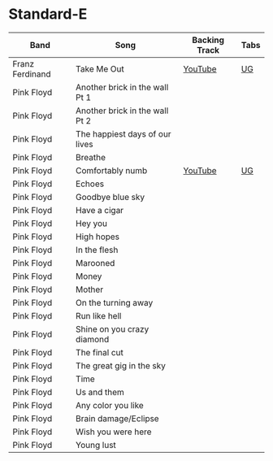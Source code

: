 # Standard-E

| Band | Song | Backing Track | Tabs
| --- | --- | --- | --- |
| Franz Ferdinand | Take Me Out | [YouTube](https://www.youtube.com/watch?v=0XjAZtWVxGs) | [UG](https://tabs.ultimate-guitar.com/tab/franz-ferdinand/take-me-out-official-1911499)
| Pink Floyd | Another brick in the wall Pt 1
| Pink Floyd | Another brick in the wall Pt 2
| Pink Floyd | The happiest days of our lives
| Pink Floyd | Breathe
| Pink Floyd | Comfortably numb | [YouTube](https://www.youtube.com/watch?v=wec4h8koJ1Q) | [UG](https://tabs.ultimate-guitar.com/tab/pink-floyd/comfortably-numb-official-1939571)
| Pink Floyd | Echoes
| Pink Floyd | Goodbye blue sky
| Pink Floyd | Have a cigar
| Pink Floyd | Hey you
| Pink Floyd | High hopes
| Pink Floyd | In the flesh
| Pink Floyd | Marooned
| Pink Floyd | Money
| Pink Floyd | Mother
| Pink Floyd | On the turning away
| Pink Floyd | Run like hell
| Pink Floyd | Shine on you crazy diamond
| Pink Floyd | The final cut
| Pink Floyd | The great gig in the sky
| Pink Floyd | Time
| Pink Floyd | Us and them
| Pink Floyd | Any color you like
| Pink Floyd | Brain damage/Eclipse
| Pink Floyd | Wish you were here
| Pink Floyd | Young lust
